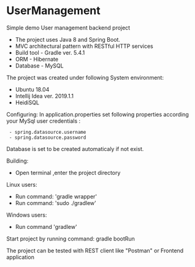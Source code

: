 # UserManagement

Simple demo User management backend project 

- The project uses Java 8 and Spring Boot.
- MVC architectural pattern with RESTful HTTP services
- Build tool - Gradle ver. 5.4.1  
- ORM - Hibernate
- Database - MySQL

 The project was created under following System environment:
   - Ubuntu  18.04
   - Intellij Idea ver. 2019.1.1
   - HeidiSQL
   
 Configuring:
   In application.properties set following properties according your MySql user credentials :
   
     - spring.datasource.username 
     - spring.datasource.password 
     
 Database is set to be created automaticaly if not exist.
   
 Building:
  - Open terminal ,enter the project directory 
  
  Linux users:
  - Run command: 'gradle wrapper'
  - Run command: 'sudo ./gradlew'
  
  Windows users:
  - Run command 'gradlew'
  
  Start project by running command:  gradle bootRun
 
 The project can be tested with REST client like "Postman" or Frontend application

